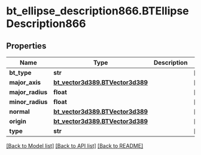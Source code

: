 # bt_ellipse_description866.BTEllipseDescription866

## Properties
Name | Type | Description | Notes
------------ | ------------- | ------------- | -------------
**bt_type** | **str** |  | [optional] 
**major_axis** | [**bt_vector3d389.BTVector3d389**](BTVector3d389.md) |  | [optional] 
**major_radius** | **float** |  | [optional] 
**minor_radius** | **float** |  | [optional] 
**normal** | [**bt_vector3d389.BTVector3d389**](BTVector3d389.md) |  | [optional] 
**origin** | [**bt_vector3d389.BTVector3d389**](BTVector3d389.md) |  | [optional] 
**type** | **str** |  | [optional] 

[[Back to Model list]](../README.md#documentation-for-models) [[Back to API list]](../README.md#documentation-for-api-endpoints) [[Back to README]](../README.md)


